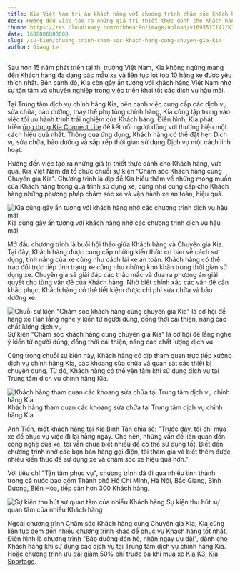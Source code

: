 ```yaml
---
title: Kia Việt Nam tri ân khách hàng vớI chương trình chăm sóc khách hàng cùng chuyên gia KIA
desc: Hướng đến việc tạo ra những giá trị thiết thực dành cho Khách hàng, vừa qua, Kia Việt Nam đã tổ chức chuỗi sự kiện “Chăm sóc Khách hàng cùng Chuyên gia Kia”. Chương trình là dịp để Kia hiểu thêm về những mong muốn của Khách hàng trong quá trình sử dụng xe.
thumb: https://res.cloudinary.com/dfhheac8o/image/upload/v1695517147/KIA/KIA%20Posts/kia-cham-soc-khach-hang-cung-chuyen-gia-thum_mfo0am.jpg
date: 1688086800000
slug: /su-kien/chuong-trinh-cham-soc-khach-hang-cung-chuyen-gia-kia
author: Giang Le
---
```


Sau hơn 15 năm phát triển tại thị trường Việt Nam, Kia không ngừng mang đến Khách hàng đa dạng các mẫu xe và liên tục lọt top 10 hãng xe được yêu thích nhất. Bên cạnh đó, Kia còn gây ấn tượng với khách hàng Việt Nam nhờ sự tận tâm và chuyên nghiệp trong việc triển khai tốt các dịch vụ hậu mãi.

Tại Trung tâm dịch vụ chính hãng Kia, bên cạnh việc cung cấp các dịch vụ sửa chữa, bảo dưỡng, thay thế phụ tùng chính hãng, Kia cũng tập trung vào việc tối ưu hành trình trải nghiệm của Khách hàng. Điển hình, Kia phát triển [ứng dụng Kia Connect Lite](https://kiavietnam.com.vn/kia-connect) đế kết nối người dùng với thương hiệu một cách hiệu quả nhất. Thông qua ứng dụng, Khách hàng có thể đặt hẹn Dịch vụ sửa chữa, bảo dưỡng và sắp xếp thời gian sử dụng Dịch vụ một cách linh hoạt.

Hướng đến việc tạo ra những giá trị thiết thực dành cho Khách hàng, vừa qua, Kia Việt Nam đã tổ chức chuỗi sự kiện "Chăm sóc Khách hàng cùng Chuyên gia Kia". Chương trình là dịp để Kia hiểu thêm về những mong muốn của Khách hàng trong quá trình sử dụng xe, cũng như cung cấp cho Khách hàng những phương pháp chăm sóc xe và vận hành xe an toàn, hiệu quả.

<div class="post-img-wrapper" style={{aspectRatio:1.776}}>
<Image src="https://res.cloudinary.com/dfhheac8o/image/upload/v1695357260/KIA/KIA%20Posts/chuong-trinh-cham-soc-khach-hang-cung-chuyen-gia-cua-kia_lyimda.webp" alt="Kia cũng gây ấn tượng với khách hàng nhờ các chương trình dịch vụ hậu mãi" fill={true} />
<span class="post-img-title">Kia cũng gây ấn tượng với khách hàng nhờ các chương trình dịch vụ hậu mãi</span>
</div>

Mở đầu chương trình là buổi hội thảo giữa Khách hàng và Chuyên gia Kia. Tại đây, Khách hàng được cung cấp những kiến thức cơ bản về cách sử dụng, tính năng của xe cũng như cách lái xe an toàn. Khách hàng có thể trao đổi trực tiếp tình trạng xe cũng như những khó khăn trong thời gian sử dụng xe. Chuyên gia sẽ giải đáp các thắc mắc và đưa ra phương án giải quyết cho từng vấn đề của Khách hàng. Nhờ biết chính xác các vấn đề cần khắc phục, Khách hàng có thể tiết kiệm được chi phí sửa chữa và bảo dưỡng xe.

<div class="post-img-wrapper" style={{aspectRatio:1.776}}>
<Image src="https://res.cloudinary.com/dfhheac8o/image/upload/v1695357260/KIA/KIA%20Posts/lang-nghe-y-kien-tu-nguoi-dung-dong-thoi-cai-thien-nang-cao-chat-luong-dich-vu_xuxnt8.webp" alt='Chuỗi sự kiện "Chăm sóc khách hàng cùng chuyên gia Kia" là cơ hội để hãng xe Hàn lắng nghe ý kiến từ người dùng, đồng thời cải thiện, nâng cao chất lượng dịch vụ' fill={true} />
<span class="post-img-title">Sự kiện "Chăm sóc khách hàng cùng chuyên gia Kia" là cơ hội để lắng nghe ý kiến từ người dùng, đồng thời cải thiện, nâng cao chất lượng dịch vụ</span>
</div>

Cũng trong chuỗi sự kiện này, Khách hàng có dịp tham quan trực tiếp xưởng dịch vụ chính hãng Kia, các khoang sửa chữa và quan sát các thiết bị chuyên dụng. Từ đó, Khách hàng có thể yên tâm khi sử dụng dịch vụ tại Trung tâm dịch vụ chính hãng Kia.

<div class="post-img-wrapper" style={{aspectRatio:1.776}}>
<Image src="https://res.cloudinary.com/dfhheac8o/image/upload/v1695357264/KIA/KIA%20Posts/khach-hang-tham-quan-cac-khoang-sua-chua-tai-trung-tam-dich-vu-chinh-hang-kia_tbbdgf.webp" alt="Khách hàng tham quan các khoang sửa chữa tại Trung tâm dịch vụ chính hãng Kia" fill={true} />
<span class="post-img-title">Khách hàng tham quan các khoang sửa chữa tại Trung tâm dịch vụ chính hãng Kia</span>
</div>

Anh Tiến, một khách hàng tại Kia Bình Tân chia sẻ: "Trước đây, tôi chỉ mua xe để phục vụ việc đi lại hằng ngày. Cho nên, những vấn đề liên quan đến công nghệ của xe, tôi vẫn chưa biết nhiều để có thể sử dụng tốt. Biết đến chương trình nhờ các bạn bán hàng gọi điện, tôi tham gia và biết thêm được nhiều kiến thức để sử dụng xe và chăm sóc xe hiệu quả hơn."

Với tiêu chí "Tận tâm phục vụ", chương trình đã đi qua nhiều tỉnh thành trong cả nước bao gồm Thành phố Hồ Chí Minh, Hà Nội, Bắc Giang, Bình Dương, Biên Hòa, tiếp cận hơn 300 Khách hàng.

<div class="post-img-wrapper" style={{aspectRatio:1.776}}>
<Image src="https://res.cloudinary.com/dfhheac8o/image/upload/v1695357261/KIA/KIA%20Posts/su-kien-thu-hut-su-quan-tam-cua-nhieu-khach-hang_fgm0vq.webp" alt="Sự kiện thu hút sự quan tâm của nhiều Khách hàng" fill={true} />
<span class="post-img-title">Sự kiện thu hút sự quan tâm của nhiều Khách hàng</span>
</div>

Ngoài chương trình Chăm sóc Khách hàng cùng Chuyên gia Kia, Kia cũng liên tục đem đến nhiều chương trình khác để phục vụ Khách hàng tốt nhất. Điển hình là chương trình "Bảo dưỡng đón hè, nhận ngay ưu đãi", dành cho Khách hàng khi sử dụng các dịch vụ tại Trung tâm dịch vụ chính hãng Kia. Hoặc chương trình ưu đãi giảm 50% phí trước bạ khi mua xe [Kia K3](https://kiavietnam.com.vn/chi-tiet-san-pham/the-new-k3), [Kia Sportage](https://kiavietnam.com.vn/chi-tiet-san-pham/kia-sportage).
